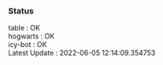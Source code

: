 ### Status


table : OK  
hogwarts : OK  
icy-bot : OK  
Latest Update : 2022-06-05 12:14:09.354753
